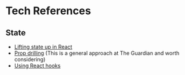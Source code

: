 # Tech References

## State

-   [Lifting state up in React](https://reactjs.org/docs/lifting-state-up.html)
-   [Prop drilling](https://kentcdodds.com/blog/prop-drilling) (This is a general approach at The Guardian and worth considering)
-   [Using React hooks](https://reactjs.org/docs/hooks-intro.html)
